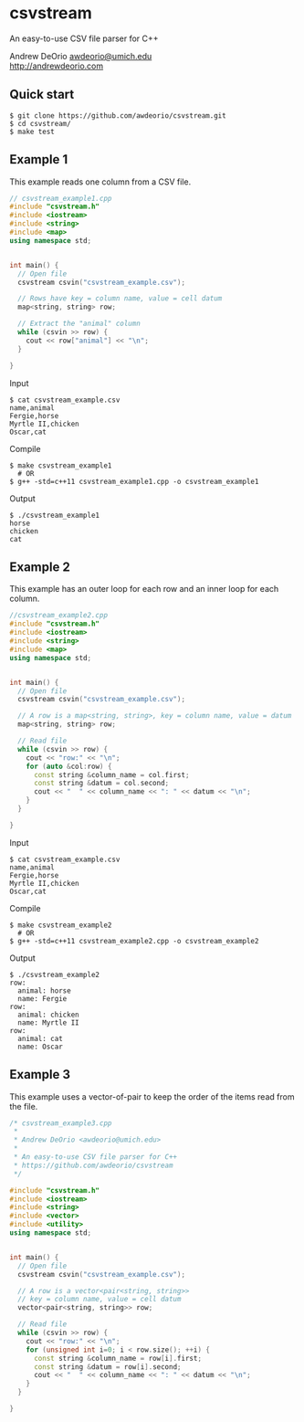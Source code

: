 csvstream
=========
An easy-to-use CSV file parser for C++

Andrew DeOrio <awdeorio@umich.edu><br>
http://andrewdeorio.com

## Quick start
```console
$ git clone https://github.com/awdeorio/csvstream.git
$ cd csvstream/
$ make test
```

## Example 1
This example reads one column from a CSV file.

```c++
// csvstream_example1.cpp
#include "csvstream.h"
#include <iostream>
#include <string>
#include <map>
using namespace std;


int main() {
  // Open file
  csvstream csvin("csvstream_example.csv");

  // Rows have key = column name, value = cell datum
  map<string, string> row;

  // Extract the "animal" column
  while (csvin >> row) {
    cout << row["animal"] << "\n";
  }

}
```

Input
```console
$ cat csvstream_example.csv
name,animal
Fergie,horse
Myrtle II,chicken
Oscar,cat
```

Compile
```console
$ make csvstream_example1
  # OR
$ g++ -std=c++11 csvstream_example1.cpp -o csvstream_example1
```

Output
```console
$ ./csvstream_example1
horse
chicken
cat
```


## Example 2
This example has an outer loop for each row and an inner loop for each column.

```c++
//csvstream_example2.cpp
#include "csvstream.h"
#include <iostream>
#include <string>
#include <map>
using namespace std;


int main() {
  // Open file
  csvstream csvin("csvstream_example.csv");

  // A row is a map<string, string>, key = column name, value = datum
  map<string, string> row;

  // Read file
  while (csvin >> row) {
    cout << "row:" << "\n";
    for (auto &col:row) {
      const string &column_name = col.first;
      const string &datum = col.second;
      cout << "  " << column_name << ": " << datum << "\n";
    }
  }

}
```

Input
```console
$ cat csvstream_example.csv
name,animal
Fergie,horse
Myrtle II,chicken
Oscar,cat
```

Compile
```console
$ make csvstream_example2
  # OR
$ g++ -std=c++11 csvstream_example2.cpp -o csvstream_example2
```

Output
```console
$ ./csvstream_example2
row:
  animal: horse
  name: Fergie
row:
  animal: chicken
  name: Myrtle II
row:
  animal: cat
  name: Oscar
```


## Example 3
This example uses a vector-of-pair to keep the order of the items read from the file.

```c++
/* csvstream_example3.cpp
 *
 * Andrew DeOrio <awdeorio@umich.edu>
 *
 * An easy-to-use CSV file parser for C++
 * https://github.com/awdeorio/csvstream
 */

#include "csvstream.h"
#include <iostream>
#include <string>
#include <vector>
#include <utility>
using namespace std;


int main() {
  // Open file
  csvstream csvin("csvstream_example.csv");

  // A row is a vector<pair<string, string>>
  // key = column name, value = cell datum
  vector<pair<string, string>> row;

  // Read file
  while (csvin >> row) {
    cout << "row:" << "\n";
    for (unsigned int i=0; i < row.size(); ++i) {
      const string &column_name = row[i].first;
      const string &datum = row[i].second;
      cout << "  " << column_name << ": " << datum << "\n";
    }
  }

}
```
